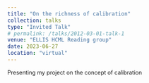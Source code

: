 ```yaml
---
title: "On the richness of calibration"
collection: talks
type: "Invited Talk"
# permalink: /talks/2012-03-01-talk-1
venue: "ELLIS HCML Reading group"
date: 2023-06-27
location: "virtual"
---
```

<span style="font-size: 0.9em; margin-top: -0.3em;"> Presenting my project on the concept of calibration</span>